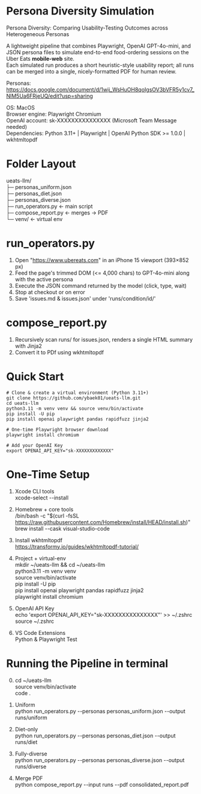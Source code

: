 # Persona Diversity Simulation
Persona Diversity: Comparing Usability-Testing Outcomes across Heterogeneous Personas

A lightweight pipeline that combines Playwright, OpenAI GPT-4o-mini, and JSON persona files to simulate end-to-end food-ordering sessions on the Uber Eats **mobile-web** site.  
Each simulated run produces a short heuristic-style usability report; all runs can be merged into a single, nicely-formatted PDF for human review.

Personas: https://docs.google.com/document/d/1wij_WsHuOH8qoIgsOV3bVFR5y1cv7_NlM5Ua6FRjeUQ/edit?usp=sharing

OS: MacOS<br>
Browser engine: Playwright Chromium<br>
OpenAI account: sk-XXXXXXXXXXXXXXX (Microsoft Team Message needed)<br>
Dependencies: Python 3.11+ | Playwright | OpenAI Python SDK >= 1.0.0 | wkhtmltopdf

# Folder Layout
ueats-llm/<br>
├─ personas_uniform.json<br>
├─ personas_diet.json<br>
├─ personas_diverse.json<br>
├─ run_operators.py      ← main script<br>
├─ compose_report.py     ← merges → PDF<br>
└─ venv/                 ← virtual env<br>

# run_operators.py
1. Open "https://www.ubereats.com" in an iPhone 15 viewport (393×852 px)
2. Feed the page's trimmed DOM (<= 4,000 chars) to GPT-4o-mini along with the active persona
3. Execute the JSON command returned by the model (click, type, wait)
4. Stop at checkout or on error
5. Save 'issues.md & issues.json' under 'runs/condition/id/'

# compose_report.py
1. Recursively scan runs/ for issues.json, renders a single HTML summary with Jinja2
2. Convert it to PDf using wkhtmltopdf

# Quick Start
```
# Clone & create a virtual environment (Python 3.11+)
git clone https://github.com/ybaek01/ueats-llm.git
cd ueats-llm
python3.11 -m venv venv && source venv/bin/activate
pip install -U pip
pip install openai playwright pandas rapidfuzz jinja2

# One-time Playwright browser download
playwright install chromium

# Add your OpenAI Key
export OPENAI_API_KEY="sk-XXXXXXXXXXXXX"
```

# One-Time Setup
1. Xcode CLI tools<br>
xcode-select --install

2. Homebrew + core tools<br>
/bin/bash -c "$(curl -fsSL https://raw.githubusercontent.com/Homebrew/install/HEAD/install.sh)"<br>
brew install --cask visual-studio-code<br>

3. Install wkhtmltopdf<br>
https://transformy.io/guides/wkhtmltopdf-tutorial/

4. Project + virtual-env<br>
mkdir ~/ueats-llm && cd ~/ueats-llm<br>
python3.11 -m venv venv<br>
source venv/bin/activate<br>
pip install -U pip<br>
pip install openai playwright pandas rapidfuzz jinja2<Br>
playwright install chromium<Br>

5. OpenAI API Key<br>
echo 'export OPENAI_API_KEY="sk-XXXXXXXXXXXXXXX"' >> ~/.zshrc
source ~/.zshrc

6. VS Code Extensions<br>
Python & Playwright Test

# Running the Pipeline in terminal
0) cd ~/ueats-llm<br>
source venv/bin/activate<br>
code .<br>


1) Uniform<br>
python run_operators.py --personas personas_uniform.json --output runs/uniform

2) Diet-only<br>
python run_operators.py --personas personas_diet.json --output runs/diet

3) Fully-diverse<br>
python run_operators.py --personas personas_diverse.json --output runs/diverse

4) Merge PDF<br>
python compose_report.py --input runs --pdf consolidated_report.pdf